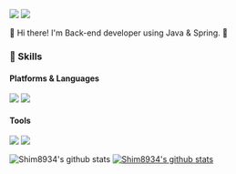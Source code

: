 <p>
  <a href="http://https://shim8934.github.io/" target="_blank"><img src="https://img.shields.io/badge/Blog-DD0B78?style=flat-square&logo=GitHub%20Sponsors&logoColor=white"/></a>
  <a href="mailto:shim8934@gmail.com" target="_blank"><img src="https://img.shields.io/badge/shim8934@gmail.com-EA4335?style=flat-square&logo=Gmail&logoColor=white"/></a>
</p>

<p>
  👋  Hi there! I'm Back-end developer using Java & Spring. 🚀
</p>

### 💪 Skills
#### Platforms & Languages
<p>
  <img src="https://img.shields.io/badge/Java-007396?style=flat-square&logo=Java&logoColor=white"/>
  <img src="https://img.shields.io/badge/Kubernetes-326CE5?style=flat-square&logo=Kubernetes&logoColor=white"/>
</p>

#### Tools
<p>
  <img src="https://img.shields.io/badge/Git-F05032?style=flat-square&logo=Git&logoColor=white"/>
    <img src="https://img.shields.io/badge/IntelliJ-000000?style=flat-square&logo=Git&logoColor=white"/>
</p>

![Shim8934's github stats](https://github-readme-stats.vercel.app/api?username=Shim8934&show_icons=true)
[![Shim8934's github stats](https://github-readme-stats.vercel.app/api/top-langs/?username=Shim8934&show_icons=true&hide_border=true&title_color=004386&icon_color=004386&layout=compact)](https://github.com/Shim8934)

<!---
Shim8934/Shim8934 is a ✨ special ✨ repository because its `README.md` (this file) appears on your GitHub profile.
You can click the Preview link to take a look at your changes.
--->
